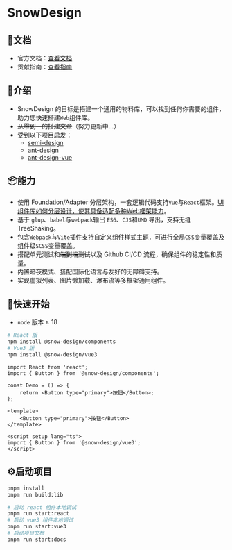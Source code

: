 # SnowDesign

## 📕文档

-   官方文档：[查看文档](https://snow-design.snowhouse.space/)
-   贡献指南：[查看指南](https://snow-design.snowhouse.space/guide/contribution.html)

## 📖介绍

-   SnowDesign 的目标是搭建一个通用的物料库，可以找到任何你需要的组件，助力您快速搭建`Web`组件库。
-   ~~从零到一的搭建文章~~（努力更新中...）
-   受到以下项目启发：
    -   [semi-design](https://github.com/DouyinFE/semi-design)
    -   [ant-design](https://github.com/ant-design/ant-design)
    -   [ant-design-vue](https://github.com/vueComponent/ant-design-vue)

## 📦能力

-   使用 Foundation/Adapter 分层架构，一套逻辑代码支持`Vue`与`React`框架。[UI组件库如何分层设计，使其具备适配多种Web框架能力](https://bytedance.larkoffice.com/wiki/wikcnOVYexosCS1Rmvb5qCsWT1f)。
-   基于 `glup`、`babel`与`webpack`输出 `ES6`、`CJS`和`UMD` 导出，支持无缝 TreeShaking。
-   包含`Webpack`与`Vite`插件支持自定义组件样式主题，可进行全局`CSS`变量覆盖及组件级`SCSS`变量覆盖。
-   搭配单元测试和~~端到端测试~~以及 Github CI/CD 流程，确保组件的稳定性和质量。
-   ~~内置暗夜模式~~、搭配国际化语言与~~友好的无障碍支持~~。
-   实现虚拟列表、图片懒加载、瀑布流等多框架通用组件。

## 🚀快速开始

-   `node` 版本 ≥ 18

```bash
# React 版
npm install @snow-design/components
# Vue3 版
npm install @snow-design/vue3
```

```tsx
import React from 'react';
import { Button } from '@snow-design/components';

const Demo = () => {
    return <Button type="primary">按钮</Button>;
};
```

```vue
<template>
    <Button type="primary">按钮</Button>
</template>

<script setup lang="ts">
import { Button } from '@snow-design/vue3';
</script>
```

## ⚙启动项目

```bash
pnpm install
pnpm run build:lib

# 启动 react 组件本地调试
pnpm run start:react
# 启动 vue3 组件本地调试
pnpm run start:vue3
# 启动项目文档
pnpm run start:docs
```
